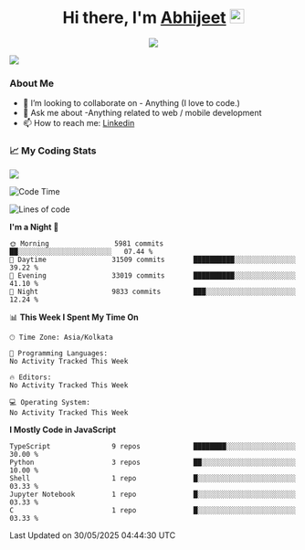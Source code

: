 <div align="center">
   <h1>Hi there, I'm <a href="">Abhijeet</a> <img src="https://media.giphy.com/media/hvRJCLFzcasrR4ia7z/giphy.gif" width="25px"> </h1>
   
   
   <img src="https://pronoun.cyou/x/y?subject=He&object=Him&height=20"> 
</div>

![](https://komarev.com/ghpvc/?username=abhijeetsingh-22)

<h3>About Me </h3>

<!-- - 🔭 I’m currently working on - My engineering Capstone Project -->
- 👯 I’m looking to collaborate on - Anything (I love to code.)
- 💬 Ask me about -Anything related to web / mobile development
- 📫 How to reach me: [Linkedin](https://www.linkedin.com/in/amabhijeet/)

### &#128200; My Coding Stats

<img align="center" src="https://github-readme-stats.vercel.app/api?username=abhijeetsingh-22&count_private=true&show_icons=true&theme=default&hide=stars" />

<!--START_SECTION:waka-->
![Code Time](http://img.shields.io/badge/Code%20Time-463%20hrs%2033%20mins-blue)

![Lines of code](https://img.shields.io/badge/From%20Hello%20World%20I%27ve%20Written-16.6%20million%20lines%20of%20code-blue)

**I'm a Night 🦉** 

```text
🌞 Morning                5981 commits        ██░░░░░░░░░░░░░░░░░░░░░░░   07.44 % 
🌆 Daytime                31509 commits       ██████████░░░░░░░░░░░░░░░   39.22 % 
🌃 Evening                33019 commits       ██████████░░░░░░░░░░░░░░░   41.10 % 
🌙 Night                  9833 commits        ███░░░░░░░░░░░░░░░░░░░░░░   12.24 % 
```


📊 **This Week I Spent My Time On** 

```text
🕑︎ Time Zone: Asia/Kolkata

💬 Programming Languages: 
No Activity Tracked This Week

🔥 Editors: 
No Activity Tracked This Week

💻 Operating System: 
No Activity Tracked This Week
```

**I Mostly Code in JavaScript** 

```text
TypeScript               9 repos             ████████░░░░░░░░░░░░░░░░░   30.00 % 
Python                   3 repos             ██░░░░░░░░░░░░░░░░░░░░░░░   10.00 % 
Shell                    1 repo              █░░░░░░░░░░░░░░░░░░░░░░░░   03.33 % 
Jupyter Notebook         1 repo              █░░░░░░░░░░░░░░░░░░░░░░░░   03.33 % 
C                        1 repo              █░░░░░░░░░░░░░░░░░░░░░░░░   03.33 % 
```




 Last Updated on 30/05/2025 04:44:30 UTC
<!--END_SECTION:waka-->
